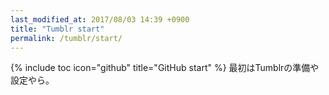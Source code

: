 ```yaml
---
last_modified_at: 2017/08/03 14:39 +0900
title: "Tumblr start"
permalink: /tumblr/start/
---
```

{% include toc icon="github" title="GitHub start" %}
最初はTumblrの準備や設定やら。
